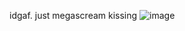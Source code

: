 idgaf. just megascream kissing
![image](https://github.com/user-attachments/assets/3c311be1-ffaf-4359-8f3a-c9d32c832772)




<!---
V4mqogh/V4mqogh is a ✨ special ✨ repository because its `README.md` (this file) appears on your GitHub profile.
You can click the Preview link to take a look at your changes.
--->
